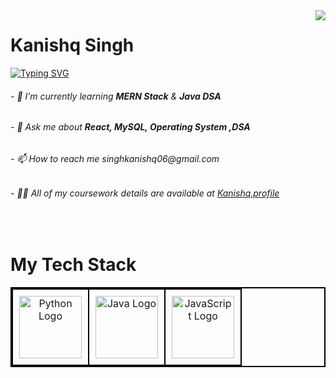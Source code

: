 <img align="right" src="https://visitor-badge.laobi.icu/badge?page_id=KanishqSingh.KanishqSingh" />

<h1>Kanishq Singh</h1>

<a href="https://git.io/typing-svg"><img src="https://readme-typing-svg.demolab.com?font=Fira+Code&pause=500&multiline=true&width=435&lines=Hello+Fellas!+Welcome+to+My+Profile" alt="Typing SVG" /></a>


<h6>- 🌱 I’m currently learning <b>MERN Stack</b> & <b>Java DSA</b></h6>
<h6>- 💬 Ask me about <b>React, MySQL, Operating System ,DSA</b></h6>
<h6>- 📫 How to reach me singhkanishq06@gmail.com</h6>
<h6>- 👨‍💻 All of my coursework details are available at <a href="https://kanishq-portfolio.vercel.app"
>Kanishq.profile</a></h6>

<br/>
<h1>My Tech Stack</h1>
 <table style="border: 2px solid black; border-collapse: collapse; width: 100%; text-align: center;">
        <tr>
            <td style="border: 2px solid black; padding: 10px;">
                <a href="https://www.python.org" target="_blank">
                    <img src="https://fastnetmon.com/wp-content/uploads/2016/08/python-logo.png" alt="Python Logo" style="width: 100px; height: auto;">
                </a>
            </td>
            <td style="border: 2px solid black; padding: 10px;">
                <a href="https://www.oracle.com/java/" target="_blank">
                    <img src="https://images.javatpoint.com/core/images/java-logo1.png" alt="Java Logo" style="width: 100px; height: auto;">
                </a>
            </td>
            <td style="border: 2px solid black; padding: 10px;">
                <a href="https://developer.mozilla.org/en-US/docs/Web/JavaScript" target="_blank">
                    <img src="https://upload.wikimedia.org/wikipedia/commons/6/6a/JavaScript-logo.png" alt="JavaScript Logo" style="width: 100px; height: auto;">
                </a>
            </td>
        </tr>
    </table>
